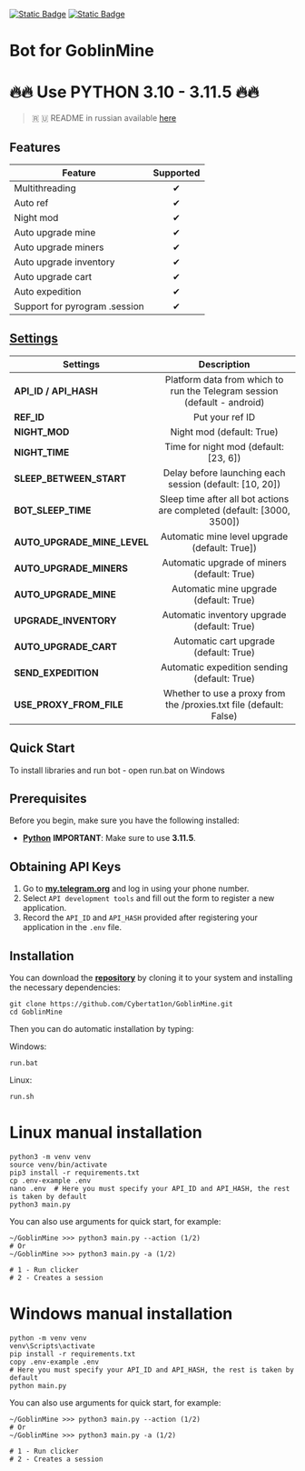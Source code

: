 [![Static Badge](https://img.shields.io/badge/Telegram-Bot%20Link-Link?style=for-the-badge&logo=Telegram&logoColor=white&logoSize=auto&color=blue)](https://t.me/GoblinMine_bot/start?startapp=1197825376)
[![Static Badge](https://img.shields.io/badge/Telegram-Channel-Link?style=for-the-badge&logo=Telegram&logoColor=white&logoSize=auto&color=blue)](https://t.me/CyberToolz)


#  Bot for GoblinMine



# 🔥🔥 Use PYTHON 3.10 - 3.11.5 🔥🔥

> 🇷 🇺 README in russian available [here](README-RU.md)

## Features  
| Feature                        | Supported |
|--------------------------------|:---------:|
| Multithreading                 |     ✔     |
| Auto ref                       |     ✔     |
| Night mod                      |     ✔     |
| Auto upgrade mine              |     ✔     |
| Auto upgrade miners            |     ✔     |
| Auto upgrade inventory         |     ✔     |
| Auto upgrade cart              |     ✔     |
| Auto expedition                |     ✔     |
| Support for pyrogram .session  |     ✔     |

## [Settings](https://github.com/Cybertat1on/GoblinMine/blob/main/.env-example)
| Settings                    |                               Description                                |
|-----------------------------|:------------------------------------------------------------------------:|
| **API_ID / API_HASH**       | Platform data from which to run the Telegram session (default - android) |       
| **REF_ID**                  |                             Put your ref ID                              |
| **NIGHT_MOD**               |                        Night mod (default: True)                         |
| **NIGHT_TIME**              |                  Time for night mod (default: [23, 6])                   |
| **SLEEP_BETWEEN_START**     |         Delay before launching each session (default: [10, 20])          |
| **BOT_SLEEP_TIME**          |  Sleep time after all bot actions are completed (default: [3000, 3500])  |
| **AUTO_UPGRADE_MINE_LEVEL** |              Automatic mine level upgrade (default: True])               |
| **AUTO_UPGRADE_MINERS**     |               Automatic upgrade of miners (default: True)                |
| **AUTO_UPGRADE_MINE**       |                  Automatic mine upgrade (default: True)                  |
| **UPGRADE_INVENTORY**       |               Automatic inventory upgrade (default: True)                |
| **AUTO_UPGRADE_CART**       |                  Automatic cart upgrade (default: True)                  |
| **SEND_EXPEDITION**         |               Automatic expedition sending (default: True)               |
| **USE_PROXY_FROM_FILE**     |   Whether to use a proxy from the /proxies.txt file (default: False)     |



## Quick Start

To install libraries and run bot - open run.bat on Windows

## Prerequisites
Before you begin, make sure you have the following installed:
- [**Python**](https://www.python.org/downloads/release/python-3115/) **IMPORTANT**: Make sure to use **3.11.5**. 

## Obtaining API Keys
1. Go to [**my.telegram.org**](https://my.telegram.org/auth) and log in using your phone number.
2. Select `API development tools` and fill out the form to register a new application.
3. Record the `API_ID` and `API_HASH` provided after registering your application in the `.env` file.

## Installation
You can download the [**repository**](https://github.com/Cybertat1on/GoblinMine) by cloning it to your system and installing the necessary dependencies:
```shell
git clone https://github.com/Cybertat1on/GoblinMine.git
cd GoblinMine
```

Then you can do automatic installation by typing:

Windows:
```shell
run.bat
```

Linux:
```shell
run.sh
```

# Linux manual installation
```shell
python3 -m venv venv
source venv/bin/activate
pip3 install -r requirements.txt
cp .env-example .env
nano .env  # Here you must specify your API_ID and API_HASH, the rest is taken by default
python3 main.py
```

You can also use arguments for quick start, for example:
```shell
~/GoblinMine >>> python3 main.py --action (1/2)
# Or
~/GoblinMine >>> python3 main.py -a (1/2)

# 1 - Run clicker
# 2 - Creates a session
```

# Windows manual installation
```shell
python -m venv venv
venv\Scripts\activate
pip install -r requirements.txt
copy .env-example .env
# Here you must specify your API_ID and API_HASH, the rest is taken by default
python main.py
```
You can also use arguments for quick start, for example:
```shell
~/GoblinMine >>> python3 main.py --action (1/2)
# Or
~/GoblinMine >>> python3 main.py -a (1/2)

# 1 - Run clicker
# 2 - Creates a session
```